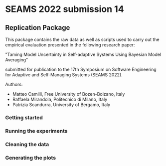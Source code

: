 # SEAMS 2022 submission 14

## Replication Package

This package contains the raw data as well as scripts used to carry out the empirical evaluation presented in the following research paper:

"Taming Model Uncertainty in Self-adaptive Systems Using
Bayesian Model Averaging"

submitted for publication to the 17th Symposium on Software Engineering for Adaptive and Self-Managing Systems (SEAMS 2022).

Authors:
- Matteo Camilli, Free University of Bozen-Bolzano, Italy
- Raffaela Mirandola, Politecnico di Milano, Italy
- Patrizia Scandurra, University of Bergamo, Italy


### Getting started

### Running the experiments

### Cleaning the data

### Generating the plots

